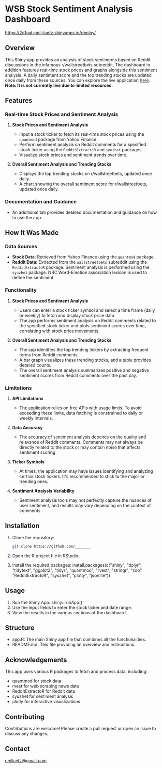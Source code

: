 # WSB Stock Sentiment Analysis Dashboard

https://2o1out-neil-luetz.shinyapps.io/deploy/

## Overview

This Shiny app provides an analysis of stock sentiments based on Reddit discussions in the infamous r/wallstreetbets subreddit. The dashboard in addition features real-time stock prices and graphs alongside this sentiment analysis. A daily sentiment score and the top trending stocks are updated once daily from these sources. You can explore the live application [here](https://2o1out-neil-luetz.shinyapps.io/deploy/). **Note: It is not currently live due to limited resources.**

## Features

### Real-time Stock Prices and Sentiment Analysis

1. **Stock Prices and Sentiment Analysis**
   - Input a stock ticker to fetch its real-time stock prices using the `quantmod` package from Yahoo Finance.
   - Perform sentiment analysis on Reddit comments for a specified stock ticker using the `RedditExtractoR` and `syuzhet` packages.
   - Visualize stock prices and sentiment trends over time.

2. **Overall Sentiment Analysis and Trending Stocks**
   - Displays the top trending stocks on r/wallstreetbets, updated once daily.
   - A chart showing the overall sentiment score for r/wallstreetbets, updated once daily.

### Documentation and Guidance

- An additional tab provides detailed documentation and guidance on how to use the app.

## How It Was Made

### Data Sources

- **Stock Data**: Retrieved from Yahoo Finance using the `quantmod` package.
- **Reddit Data**: Extracted from the `wallstreetbets` subreddit using the `RedditExtractoR` package. Sentiment analysis is performed using the `syuzhet` package. NRC Word-Emotion association lexicon is used to define the sentiment.

### Functionality

1. **Stock Prices and Sentiment Analysis**
   - Users can enter a stock ticker symbol and select a time frame (daily or weekly) to fetch and display stock price data.
   - The app performs sentiment analysis on Reddit comments related to the specified stock ticker and plots sentiment scores over time, correlating with stock price movements.

2. **Overall Sentiment Analysis and Trending Stocks**
   - The app identifies the top trending tickers by extracting frequent terms from Reddit comments.
   - A bar graph visualizes these trending stocks, and a table provides detailed counts.
   - The overall sentiment analysis summarizes positive and negative sentiment scores from Reddit comments over the past day.

### Limitations

1. **API Limitations**
   - The application relies on free APIs with usage limits. To avoid exceeding these limits, data fetching is constrained to daily or weekly intervals.

2. **Data Accuracy**
   - The accuracy of sentiment analysis depends on the quality and relevance of Reddit comments. Comments may not always be directly related to the stock or may contain noise that affects sentiment scoring.

3. **Ticker Symbols**
   - At times, the application may have issues identifying and analyzing certain stock tickers. It's recommended to stick to the major or trending ones.

4. **Sentiment Analysis Variability**
   - Sentiment analysis tools may not perfectly capture the nuances of user sentiment, and results may vary depending on the context of comments.

## Installation

1. Clone the repository:
   ```bash
   git clone https://github.com/_______

2. Open the R project file in RStudio.

3. Install the required packages:
  install.packages(c("shiny", "dplyr", "tidytext", "ggplot2", "tidyr", "quantmod", "rvest", "stringr", "zoo", "RedditExtractoR", "syuzhet", "plotly", "jsonlite"))


## Usage

1. Run the Shiny App:
shiny::runApp()
2. Use the input fields to enter the stock ticker and date range.
3. View the results in the various sections of the dashboard.

## Structure
- app.R: The main Shiny app file that combines all the functionalities.
- README.md: This file providing an overview and instructions.

  
## Acknowledgements
This app uses various R packages to fetch and process data, including:

- quantmod for stock data
- rvest for web scraping news data
- RedditExtractoR for Reddit data
- syuzhet for sentiment analysis
- plotly for interactive visualizations
  
## Contributing
Contributions are welcome! Please create a pull request or open an issue to discuss any changes.

## Contact

neilluetz@gmail.com
